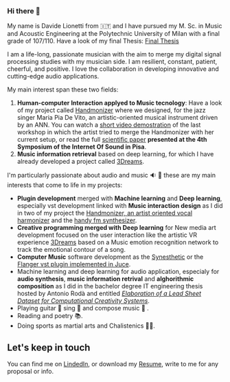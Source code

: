 ### Hi there 👋

My name is Davide Lionetti from :it: and I have pursued my M. Sc. in Music and Acoustic Engineering at the Polytechnic University of Milan with a final grade of 107/110. Have a look of my final Thesis: [Final Thesis](https://github.com/EllDy96/Augmented-Guitar-Pedalboard)

I am a life-long, passionate musician with the aim to merge my digital signal processing
studies with my musician side. 
I am resilient, constant, patient, cheerful, and positive. I love the collaboration in developing innovative and cutting-edge audio applications. 

My main interest span these two fields:
1. **Human-computer Interaction applyed to Music tecnology**: Have a look of my project called [Handmonizer](https://github.com/EllDy96/Handmonizer) where we designed, for the jazz singer Maria Pia De Vito, an artistic-oriented musical instrument driven by an ANN.  You can watch a [short video demostration](https://drive.google.com/file/d/1UsGnPmJvErldBg71jrULoDFW9Uel0gET/view?usp=sharing) of the last workshop in which the artist tried to merge the Handmonizer with her current setup, or read the full [scientific paper](https://github.com/EllDy96/Handmonizer/blob/main/Report/handMonizer_paper_IS2_2023.pdf) **presented at the 4th Symposium of the Internet Of Sound in Pisa**. 
2. **Music information retrieval** based on deep learning, for which I have already
developed a project called [3Dreams](https://github.com/EllDy96/3Dreams).

I'm particularly passionate about audio and music :sound: :musical_note: these are my main interests that come to life in my projects:

- **Plugin development** merged with **Machine learning** and **Deep learning**, especially vst development linked with **Music interaction design** as I did in two of my project the [Handmonizer, an artist oriented vocal harmonizer](https://github.com/EllDy96/Handmonizer) and the [handy fm synthesizer](https://github.com/EllDy96/ComputerMusicProjects/tree/Homework3).
- **Creative programming merged with Deep learning**  for New media art development focused on the user interaction like the artistic VR experience [3Dreams](https://github.com/EllDy96/3Dreams) based on a Music emotion recognition network to track the emotional contour of a song.
- **Computer Music** software development as the [Synesthetic](https://github.com/EllDy96/Synesthetic) or the [Flanger vst plugin implemented in Juce](https://github.com/EllDy96/ComputerMusicProjects/tree/Homework2).
- Machine learning and deep learning for audio application, especialy for **audio synthesis**, **music information retrival** and **alghorithmic composition** as I did in the bachelor degree IT engineering thesis hosted by Antonio Rodà and entitled 
[*Elaboration of a Lead Sheet Dataset for Computational Creativity Systems*](https://github.com/EllDy96/AlgorithmicComposer). 
- Playing guitar 🎸  sing  :microphone: and compose music :musical_score: .
- Reading and poetry :books:. 
- Doing sports as martial arts and Chalistenics :running_man:.
## Let's keep in touch
You can find me on [LindedIn](https://www.linkedin.com/in/davide-lionetti-896814194/), or download my [Resume](https://github.com/EllDy96/EllDy96/blob/main/DavideLionettiResume.pdf), write to me for any proposal or info. 
<!--
**EllDy96/EllDy96** is a ✨ _special_ ✨ repository because its `README.md` (this file) appears on your GitHub profile.

Here are some ideas to get you started:

-  I’m currently working on ...
- 🌱 I’m currently learning ...
- 👯 I’m looking to collaborate on ...
- 🤔 I’m looking for help with ...
- 💬 Ask me about ...
- 📫 How to reach me: ...
- 😄 Pronouns: ...
- ⚡ Fun fact: ...
-->
